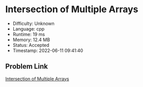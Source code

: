 # Intersection of Multiple Arrays

- Difficulty: Unknown
- Language: cpp
- Runtime: 19 ms
- Memory: 12.4 MB
- Status: Accepted
- Timestamp: 2022-06-11 09:41:40

## Problem Link
[Intersection of Multiple Arrays](https://leetcode.com/problems/intersection-of-multiple-arrays)

